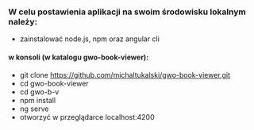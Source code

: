 ### W celu postawienia aplikacji na swoim środowisku lokalnym należy:
* zainstalować node.js, npm oraz angular cli
#### w konsoli (w katalogu gwo-book-viewer): 
* git clone https://github.com/michaltukalski/gwo-book-viewer.git
* cd gwo-book-viewer
* cd gwo-b-v
* npm install
* ng serve
* otworzyć w przeglądarce localhost:4200
